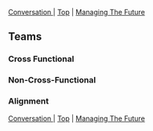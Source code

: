 [ Conversation ](03.html) | [Top](index.html) | [ Managing The Future ](05.html)

## Teams ##  

### Cross Functional ###  

### Non-Cross-Functional ###  

### Alignment ###



[ Conversation ](03.html) | [Top](index.html) | [ Managing The Future ](05.html)


<!--ignore-->


